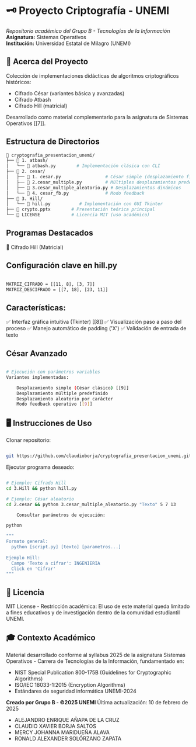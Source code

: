 # 🗝️ Proyecto Criptografía - UNEMI

*Repositorio académico del Grupo B - Tecnologías de la Información*  
**Asignatura:** Sistemas Operativos  
**Institución:** Universidad Estatal de Milagro (UNEMI)

## 📌 Acerca del Proyecto
Colección de implementaciones didácticas de algoritmos criptográficos históricos:
- Cifrado César (variantes básica y avanzadas)
- Cifrado Atbash
- Cifrado Hill (matricial)
  
Desarrollado como material complementario para la asignatura de Sistemas Operativos [[7]].

## Estructura de Directorios

```bash
📂 cryptografia_presentacion_unemi/
├── 📂 1. atbash/
│   └── 📜 atbash.py        # Implementación clásica con CLI
├── 📂 2. cesar/
│   ├── 📜 1. cesar.py                 # César simple (desplazamiento fijo)
│   ├── 📜 2.cesar_multiple.py         # Múltiples desplazamientos predefinidos
│   ├── 📜 3.cesar_multiple_aleatorio.py # Desplazamientos dinámicos
│   └── 📜 4. cesar_fb.py              # Modo feedback
├── 📂 3. Hill/
│   └── 📜 hill.py           # Implementación con GUI Tkinter
├── 📜 crypto.pptx        # Presentación teórica principal
└── 📜 LICENSE            # Licencia MIT (uso académico)
```
## Programas Destacados
🔷 Cifrado Hill (Matricial)

## Configuración clave en hill.py
```bash

MATRIZ_CIFRADO = [[11, 8], [3, 7]]       
MATRIZ_DESCIFRADO = [[7, 18], [23, 11]]  
```
## Características:
✅ Interfaz gráfica intuitiva (Tkinter) [[8]]
✅ Visualización paso a paso del proceso
✅ Manejo automático de padding ('X')
✅ Validación de entrada de texto

## César Avanzado
```bash

# Ejecución con parámetros variables
Variantes implementadas:

    Desplazamiento simple (César clásico) [[9]]
    Desplazamiento múltiple predefinido
    Desplazamiento aleatorio por carácter
    Modo feedback operativo [[9]]
```
## 🖥️ Instrucciones de Uso

Clonar repositorio:

```bash

git https://github.com/claudioborja/cryptografia_presentacion_unemi.git
```
Ejecutar programa deseado:

```bash

# Ejemplo: Cifrado Hill
cd 3.Hill && python hill.py

# Ejemplo: César aleatorio
cd 2.cesar && python 3.cesar_multiple_aleatorio.py "Texto" 5 7 13

    Consultar parámetros de ejecución:

python

"""
Formato general:
  python [script.py] [texto] [parametros...]
  
Ejemplo Hill:
  Campo 'Texto a cifrar': INGENIERIA
  Click en 'Cifrar'
"""
```

## 📄 Licencia


MIT License - Restricción académica:
El uso de este material queda limitado a fines educativos y de investigación dentro de la comunidad estudiantil UNEMI.

## 🎓 Contexto Académico
Material desarrollado conforme al syllabus 2025 de la asignatura Sistemas Operativos - Carrera de Tecnologías de la Información, fundamentado en:
- NIST Special Publication 800-175B (Guidelines for Cryptographic Algorithms) 
- ISO/IEC 18033-1:2015 (Encryption Algorithms) 
- Estándares de seguridad informática UNEMI-2024 

**Creado por Grupo B - ©2025 UNEMI**
Última actualización: 10 de febrero de 2025
- ALEJANDRO ENRIQUE AÑAPA DE LA CRUZ
- CLAUDIO XAVIER BORJA SALTOS
- MERCY JOHANNA MARIDUEÑA ALAVA
- RONALD ALEXANDER SOLÓRZANO ZAPATA
